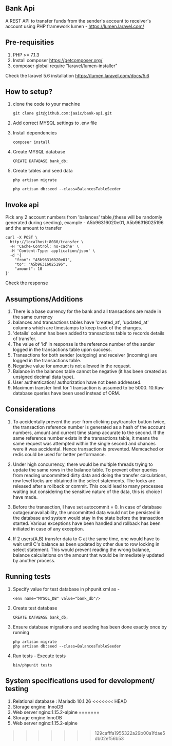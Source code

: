 ## Bank Api

A REST API to transfer funds from the sender's account to receiver's account using PHP framework lumen - https://lumen.laravel.com/

## Pre-requisities
1. PHP >= 7.1.3
2. Install composer https://getcomposer.org/
3. composer global require "laravel/lumen-installer"

Check the laravel 5.6 installation https://lumen.laravel.com/docs/5.6

## How to setup?
1. clone the code to your machine
    ```
    git clone git@github.com:jaaic/bank-api.git
    ```
2. Add correct MYSQL settings to .env file

3. Install dependencies
    ```
    composer install
    ```

4. Create MYSQL database 
    ```
    CREATE DATABASE bank_db;
    
    ```  

5. Create tables and seed data
    ```
    php artisan migrate
    
    php artisan db:seed --class=BalancesTableSeeder
    
    ``` 

## Invoke api
Pick any 2 account numbers from 'balances' table,(these will be randomly generated during seeding), 
example - A5b96316020e01, A5b96316025196 and the amount to transfer
        

```
curl -X POST \
  http://localhost:8080/transfer \
  -H 'Cache-Control: no-cache' \
  -H 'Content-Type: application/json' \
  -d '{
    "from": "A5b96316020e01",
    "to": "A5b96316025196",
    "amount": 10
}'
```
Check the response

## Assumptions/Additions
1. There is a base currency for the bank and all transactions are made in the same currency
2. balances and transactions tables have 'created_at', 'updated_at' columns which are timestamps to keep track of the changes.
3. 'details' column has been added to transactions table to records details of transfer.
4. The value of 'id' in response is the reference number of the sender logged in the transactions table upon success.
5. Transactions for both sender (outgoing) and receiver (incoming) are logged in the transactions table.
6. Negative value for amount is not allowed in the request.
7. Balance in the balances table cannot be negative (it has been created as unsigned decimal data type).
8. User authentication/ authorization have not been addressed.
9. Maximum transfer limit for 1 transaction is assumed to be 5000.
10.Raw database queries have been used instead of ORM.

## Considerations
1. To accidentally prevent the user from clicking pay/transfer button twice, the transaction reference number is generated 
   as a hash of the account numbers, amount and current time stamp accurate to the second. If the same reference number exists
   in the transactions table, it means the same request was attempted within the single second and chances were it was
   accidental. Hence transaction is prevented.
   Memcached or redis could be used for better performance.

2. Under high concurrency, there would be multiple threads trying to update the same rows in the balance table. To prevent 
   other queries from reading uncommitted dirty data and doing the transfer calculations, row level locks are obtained 
   in the select statements. The locks are released after a rollback or commit. This could lead to many processes waiting 
   but considering the sensitive nature of the data, this is choice I have made.
   
3. Before the transaction, I have set autocommit = 0. In case of database outage/unavailability, the uncommitted data would 
   not be persisted in the database and system would stay in the state before the transaction started.
   Various exceptions have been handled and rollback has been initiated in case of any exception.
   
4. If 2 users(A,B) transfer data to C at the same time, one would have to wait until C's balance as been updated by other 
   due to row locking in select statement. This would prevent reading the wrong balance, balance calculations
   on the amount that would be immediately updated by another process.

## Running tests
1. Specify value for test database in phpunit.xml as -
   ```
   <env name="MYSQL_DB" value="bank_db"/>
   ```
2. Create test database 
    ```
    CREATE DATABASE bank_db;
    
    ```  
3. Ensure database migrations and seeding has been done exactly once by running
   ```
   php artisan migrate
   php artisan db:seed --class=BalancesTableSeeder
   ```
3. Run tests -
Execute tests
    ```
    bin/phpunit tests
    ```
## System specifications used for development/ testing
1. Relational database : Mariadb 10.1.26
<<<<<<< HEAD
2. Storage engine: InnoDB
3. Web server nginx:1.15.2-alpine
=======
2. Storage engine InnoDB
3. Web server nginx:1.15.2-alpine


>>>>>>> 129cafffa1955322a29b00a1fdae5db02ef56b53
